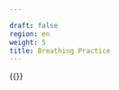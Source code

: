 ```yaml
---

draft: false
region: en
weight: 5
title: Breathing Practice
---
```


<!--

draft: true

[![Photo of Wim Hof](images/hqdefault-1x.jpg)](https://www.youtube.com/watch?v=nzCaZQqAs9I)
-->

{{<cell
src="/images/hqdefault-1x.jpg"
caption="Photo of Wim Hof explaining Breathing Practice.">}}

<!--
[Joe Rogan Breathing with "The Iceman" Wim Hof (from Joe Rogan Experience #712)](https://www.youtube.com/watch?v=erx9czQsY2Q).
-->

<!--
They are broadly arrenged in three categories:
-->



